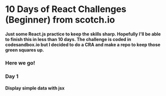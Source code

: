 # 10 Days of React Challenges (Beginner) from scotch.io
#### Just some React.js practice to keep the skills sharp. Hopefully I'll be able to finish this in less than 10 days. The challenge is coded in codesandbox.io but I decided to do a CRA and make a repo to keep those green squares up.
### Here we go!

### Day 1
#### Display simple data with jsx

